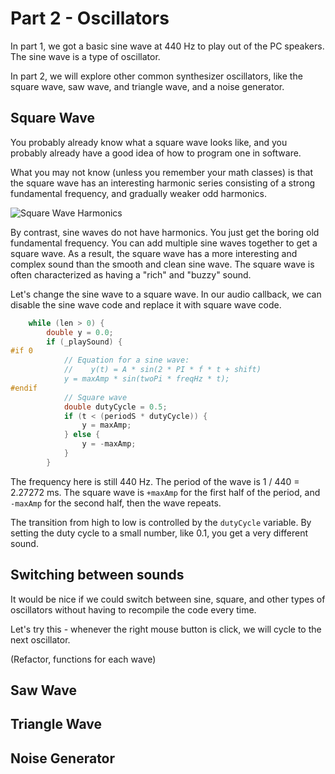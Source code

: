 # Part 2 - Oscillators

In part 1, we got a basic sine wave at 440 Hz to play
out of the PC speakers. The sine wave is a type of
oscillator.

In part 2, we will explore other common synthesizer oscillators,
like the square wave, saw wave, and triangle wave, and a noise
generator.

## Square Wave

You probably already know what a square wave looks like, and you probably
already have a good idea of how to program one in software.

What you may not know (unless you remember your math classes) is that the
square wave has an interesting harmonic series consisting of a strong
fundamental frequency, and gradually weaker odd harmonics.

![Square Wave Harmonics](https://upload.wikimedia.org/wikipedia/commons/b/b5/Spectrum_square_oscillation.jpg)

By contrast, sine waves do not have harmonics. You just get the boring old
fundamental frequency. You can add multiple sine waves together to get a square wave.
As a result, the square wave has a more interesting and complex sound than
the smooth and clean sine wave. The square wave is often characterized as having a "rich" and
"buzzy" sound.

Let's change the sine wave to a square wave. In our audio callback, we can
disable the sine wave code and replace it with square wave code.

```c
    while (len > 0) {
        double y = 0.0;
        if (_playSound) {
#if 0
            // Equation for a sine wave:
            //    y(t) = A * sin(2 * PI * f * t + shift)
            y = maxAmp * sin(twoPi * freqHz * t);
#endif
            // Square wave
            double dutyCycle = 0.5;
            if (t < (periodS * dutyCycle)) {
                y = maxAmp;
            } else {
                y = -maxAmp;
            }
        }
```

The frequency here is still 440 Hz. The period of the wave is
1 / 440 = 2.27272 ms. The square wave is `+maxAmp` for the first
half of the period, and `-maxAmp` for the second half, then the wave
repeats.

The transition from high to low is controlled by the `dutyCycle` variable.
By setting the duty cycle to a small number, like 0.1, you get a very
different sound.

## Switching between sounds

It would be nice if we could switch between sine, square, and other types
of oscillators without having to recompile the code every time.

Let's try this - whenever the right mouse button is click, we will cycle
to the next oscillator.

(Refactor, functions for each wave)

## Saw Wave
## Triangle Wave
## Noise Generator

